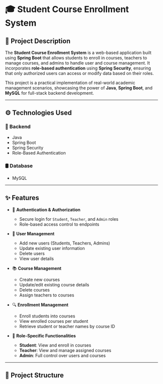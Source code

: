 # 🎓 Student Course Enrollment System

## 📌 Project Description

The **Student Course Enrollment System** is a web-based application built using **Spring Boot** that allows students to enroll in courses, teachers to manage courses, and admins to handle user and course management. It incorporates **role-based authentication** using **Spring Security**, ensuring that only authorized users can access or modify data based on their roles.

This project is a practical implementation of real-world academic management scenarios, showcasing the power of **Java**, **Spring Boot**, and **MySQL** for full-stack backend development.

---

## ⚙️ Technologies Used

### 🧠 Backend
- Java
- Spring Boot
- Spring Security
- Role-Based Authentication

### 🛢️ Database
- MySQL

---

## ✨ Features

- 🔐 **Authentication & Authorization**
  - Secure login for `Student`, `Teacher`, and `Admin` roles
  - Role-based access control to endpoints

- 👤 **User Management**
  - Add new users (Students, Teachers, Admins)
  - Update existing user information
  - Delete users
  - View user details

- 📚 **Course Management**
  - Create new courses
  - Update/edit existing course details
  - Delete courses
  - Assign teachers to courses

- 🔍 **Enrollment Management**
  - Enroll students into courses
  - View enrolled courses per student
  - Retrieve student or teacher names by course ID

- 🧾 **Role-Specific Functionalities**
  - **Student**: View and enroll in courses
  - **Teacher**: View and manage assigned courses
  - **Admin**: Full control over users and courses

---

## 📁 Project Structure

